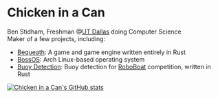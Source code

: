 # Chicken in a Can
Ben Stidham, Freshman @[UT Dallas](https://github.com/utdal) doing Computer Science  
Maker of a few projects, including:  
 - [Bequeath](https://github.com/Chicken-in-a-Can/Bequeath): A game and game engine written entirely in Rust
 - [BossOS](https://github.com/Chicken-in-a-Can/The-Executive-OS): Arch Linux-based operating system
 - [Buoy Detection](https://github.com/MHSeals/BuoyDetection): Buoy detection for [RoboBoat](https://github.com/robonation) competition, written in Rust

[![Chicken in a Can's GitHub stats](https://github-readme-stats.vercel.app/api/top-langs/?username=chicken-in-a-can&hide=processing&langs_count=4&theme=transparent)](https://github.com/anuraghazra/github-readme-stats)

